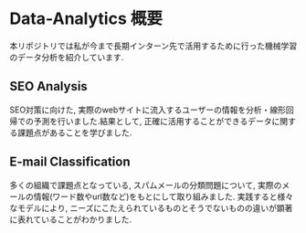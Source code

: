 # Data-Analytics 概要
本リポジトリでは私が今まで長期インターン先で活用するために行った機械学習のデータ分析を紹介しています. 

## SEO Analysis 
SEO対策に向けた, 実際のwebサイトに流入するユーザーの情報を分析・線形回帰での予測を行いました.結果として, 正確に活用することができるデータに関する課題点があることを学びました.

## E-mail Classification
多くの組織で課題点となっている, スパムメールの分類問題について, 実際のメールの情報(ワード数やurl数など)をもとにして取り組みました. 実践すると様々なモデルにより, ニーズにこたえられているものとそうでないものの違いが顕著に表れていることがわかりました. 

